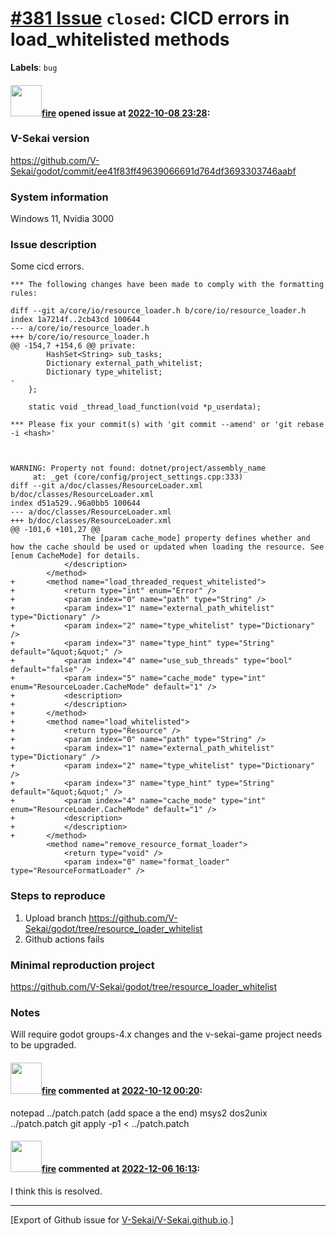# [\#381 Issue](https://github.com/V-Sekai/V-Sekai.github.io/issues/381) `closed`: CICD errors in load_whitelisted methods
**Labels**: `bug`


#### <img src="https://avatars.githubusercontent.com/u/32321?u=c2e06a3d2b49a467aa907e54aa259516440267cc&v=4" width="50">[fire](https://github.com/fire) opened issue at [2022-10-08 23:28](https://github.com/V-Sekai/V-Sekai.github.io/issues/381):

### V-Sekai version

https://github.com/V-Sekai/godot/commit/ee41f83ff49639066691d764df3693303746aabf

### System information

Windows 11, Nvidia 3000

### Issue description

Some cicd errors.

```
*** The following changes have been made to comply with the formatting rules:

diff --git a/core/io/resource_loader.h b/core/io/resource_loader.h
index 1a7214f..2cb43cd 100644
--- a/core/io/resource_loader.h
+++ b/core/io/resource_loader.h
@@ -154,7 +154,6 @@ private:
 		HashSet<String> sub_tasks;
 		Dictionary external_path_whitelist;
 		Dictionary type_whitelist;
-
 	};
 
 	static void _thread_load_function(void *p_userdata);

*** Please fix your commit(s) with 'git commit --amend' or 'git rebase -i <hash>'
```

```


WARNING: Property not found: dotnet/project/assembly_name
     at: _get (core/config/project_settings.cpp:333)
diff --git a/doc/classes/ResourceLoader.xml b/doc/classes/ResourceLoader.xml
index d51a529..96a0bb5 100644
--- a/doc/classes/ResourceLoader.xml
+++ b/doc/classes/ResourceLoader.xml
@@ -101,6 +101,27 @@
 				The [param cache_mode] property defines whether and how the cache should be used or updated when loading the resource. See [enum CacheMode] for details.
 			</description>
 		</method>
+		<method name="load_threaded_request_whitelisted">
+			<return type="int" enum="Error" />
+			<param index="0" name="path" type="String" />
+			<param index="1" name="external_path_whitelist" type="Dictionary" />
+			<param index="2" name="type_whitelist" type="Dictionary" />
+			<param index="3" name="type_hint" type="String" default="&quot;&quot;" />
+			<param index="4" name="use_sub_threads" type="bool" default="false" />
+			<param index="5" name="cache_mode" type="int" enum="ResourceLoader.CacheMode" default="1" />
+			<description>
+			</description>
+		</method>
+		<method name="load_whitelisted">
+			<return type="Resource" />
+			<param index="0" name="path" type="String" />
+			<param index="1" name="external_path_whitelist" type="Dictionary" />
+			<param index="2" name="type_whitelist" type="Dictionary" />
+			<param index="3" name="type_hint" type="String" default="&quot;&quot;" />
+			<param index="4" name="cache_mode" type="int" enum="ResourceLoader.CacheMode" default="1" />
+			<description>
+			</description>
+		</method>
 		<method name="remove_resource_format_loader">
 			<return type="void" />
 			<param index="0" name="format_loader" type="ResourceFormatLoader" />
```

### Steps to reproduce

1. Upload branch https://github.com/V-Sekai/godot/tree/resource_loader_whitelist
2. Github actions fails

### Minimal reproduction project

 https://github.com/V-Sekai/godot/tree/resource_loader_whitelist

### Notes

Will require godot groups-4.x changes and the v-sekai-game project needs to be upgraded.

#### <img src="https://avatars.githubusercontent.com/u/32321?u=c2e06a3d2b49a467aa907e54aa259516440267cc&v=4" width="50">[fire](https://github.com/fire) commented at [2022-10-12 00:20](https://github.com/V-Sekai/V-Sekai.github.io/issues/381#issuecomment-1275427739):

notepad ../patch.patch (add space a the end)
msys2
dos2unix ../patch.patch
git apply -p1 < ../patch.patch

#### <img src="https://avatars.githubusercontent.com/u/32321?u=c2e06a3d2b49a467aa907e54aa259516440267cc&v=4" width="50">[fire](https://github.com/fire) commented at [2022-12-06 16:13](https://github.com/V-Sekai/V-Sekai.github.io/issues/381#issuecomment-1339617570):

I think this is resolved.


-------------------------------------------------------------------------------



[Export of Github issue for [V-Sekai/V-Sekai.github.io](https://github.com/V-Sekai/V-Sekai.github.io).]
